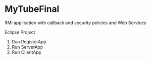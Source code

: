 # MyTubeFinal
RMI application with callback and security policies and Web Services

Eclipse Project

1. Run RegisterApp
2. Run ServerApp
3. Run ClientApp
